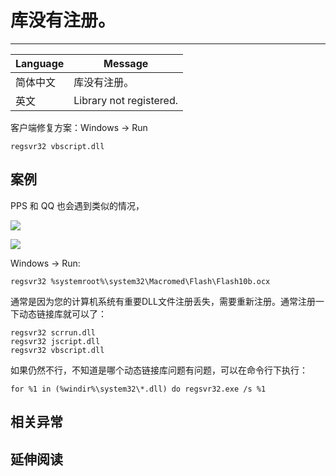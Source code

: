
# 库没有注册。

----

| Language | Message                 |
|----------|-------------------------|
| 简体中文 | 库没有注册。            |
| 英文     | Library not registered. |

客户端修复方案：Windows -> Run

```
regsvr32 vbscript.dll
```


## 案例

PPS 和 QQ 也会遇到类似的情况，

![](../images/pps-not-reg.png)

![](../images/qq-not-reg.png)

Windows -> Run:

```
regsvr32 %systemroot%\system32\Macromed\Flash\Flash10b.ocx
```

通常是因为您的计算机系统有重要DLL文件注册丢失，需要重新注册。通常注册一下动态链接库就可以了：

```
regsvr32 scrrun.dll
regsvr32 jscript.dll
regsvr32 vbscript.dll
```

如果仍然不行，不知道是哪个动态链接库问题有问题，可以在命令行下执行：

```
for %1 in (%windir%\system32\*.dll) do regsvr32.exe /s %1
```

## 相关异常


## 延伸阅读
